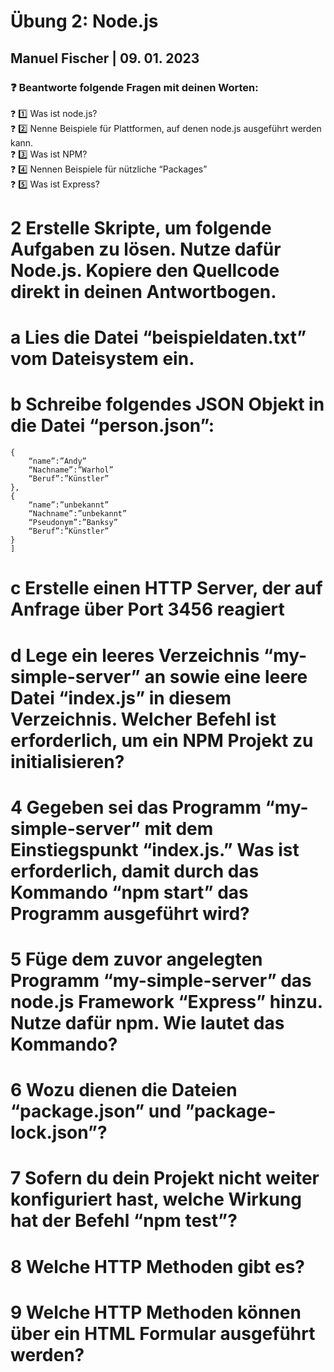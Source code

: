 # Übung 2: Node.js

## Manuel Fischer | 09. 01. 2023

### :question: Beantworte folgende Fragen mit deinen Worten:

:question: :one: Was ist node.js? <br>
:question: :two: Nenne Beispiele für Plattformen, auf denen node.js ausgeführt werden kann.<br>
:question: :three: Was ist NPM?<br>
:question: :four: Nennen Beispiele für nützliche “Packages”<br>
:question: :five: Was ist Express?<br>

# 2 Erstelle Skripte, um folgende Aufgaben zu lösen. Nutze dafür Node.js. Kopiere den Quellcode direkt in deinen Antwortbogen.

# a Lies die Datei “beispieldaten.txt” vom Dateisystem ein.

# b Schreibe folgendes JSON Objekt in die Datei “person.json”:

```[
{
    “name”:”Andy”
    “Nachname”:”Warhol”
    “Beruf”:”Künstler”
},
{
    “name”:”unbekannt”
    “Nachname”:”unbekannt”
    “Pseudonym”:”Banksy”
    “Beruf”:”Künstler”
}
]
```

# c Erstelle einen HTTP Server, der auf Anfrage über Port 3456 reagiert

# d Lege ein leeres Verzeichnis “my-simple-server” an sowie eine leere Datei “index.js” in diesem Verzeichnis. Welcher Befehl ist erforderlich, um ein NPM Projekt zu initialisieren?

# 4 Gegeben sei das Programm “my-simple-server” mit dem Einstiegspunkt “index.js.” Was ist erforderlich, damit durch das Kommando “npm start” das Programm ausgeführt wird?

# 5 Füge dem zuvor angelegten Programm “my-simple-server” das node.js Framework “Express” hinzu. Nutze dafür npm. Wie lautet das Kommando?

# 6 Wozu dienen die Dateien “package.json” und ”package-lock.json”?

# 7 Sofern du dein Projekt nicht weiter konfiguriert hast, welche Wirkung hat der Befehl “npm test”?

# 8 Welche HTTP Methoden gibt es?

# 9 Welche HTTP Methoden können über ein HTML Formular ausgeführt werden?
